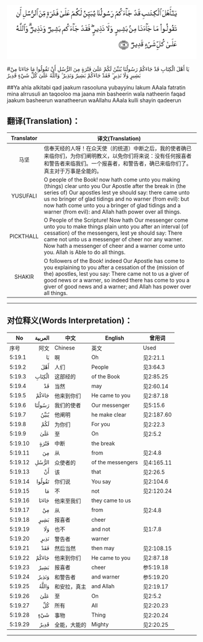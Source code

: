 ![005:019](images/005_019.gif)

#يَا أَهْلَ الْكِتَابِ قَدْ جَاءَكُمْ رَسُولُنَا يُبَيِّنُ لَكُمْ عَلَىٰ فَتْرَةٍ مِنَ الرُّسُلِ أَنْ تَقُولُوا مَا جَاءَنَا مِنْ بَشِيرٍ وَلَا نَذِيرٍ ۖ فَقَدْ جَاءَكُمْ بَشِيرٌ وَنَذِيرٌ ۗ وَاللَّهُ عَلَىٰ كُلِّ شَيْءٍ قَدِيرٌ 

##Ya ahla alkitabi qad jaakum rasooluna yubayyinu lakum AAala fatratin mina alrrusuli an taqooloo ma jaana min basheerin wala natheerin faqad jaakum basheerun wanatheerun waAllahu AAala kulli shayin qadeerun 

## 翻译(Translation)：

| Translator | 译文(Translation)                                            |
| :--------: | ------------------------------------------------------------ |
|    马坚    | 信奉天经的人呀！在众天使（的统道）中断之后，我的使者确已来临你们，为你们阐明教义，以免你们将来说：没有任何报喜者和警告者来临我们。一个报喜者，和警告者，确已来临你们了。真主对于万事是全能的。 |
|  YUSUFALI  | O people of the Book! now hath come unto you making (things) clear unto you Our Apostle after the break in (the series of) Our apostles lest ye should say: there came unto us no bringer of glad tidings and no warner (from evil): but now hath come unto you a bringer of glad tidings and a warner (from evil): and Allah hath power over all things. |
| PICKTHALL  | O People of the Scripture! Now hath Our messenger come unto you to make things plain unto you after an interval (of cessation) of the messengers, lest ye should say: There came not unto us a messenger of cheer nor any warner. Now hath a messenger of cheer and a warner come unto you. Allah is Able to do all things. |
|   SHAKIR   | O followers of the Book! indeed Our Apostle has come to you explaining to you after a cessation of the (mission of the) apostles, lest you say: There came not to us a giver of good news or a warner, so indeed there has come to you a giver of good news and a warner; and Allah has power over all things. |

---

## 对位释义(Words Interpretation)：

| No   | العربية | 中文    | English | 曾用词 |
| ---- | ------: | ------- | ------- | ------ |
| 序号 |    阿文 | Chinese | 英文    | Used   |
| 5:19.1  | يَا     | 啊           | Oh                | 见2:21.1   |
| 5:19.2  | أَهْلَ    | 人们         | People            | 见3:64.3   |
| 5:19.3  | الْكِتَابِ | 这部经的     | of the Book       | 见2:85.25  |
| 5:19.4  | قَدْ     | 当然         | may               | 见2:60.14  |
| 5:19.5  | جَاءَكُمْ  | 他来到你们   | He came to you    | 见2:87.18  |
| 5:19.6  | رَسُولُنَا | 我们的使者   | Our messenger     | 见5:15.6   |
| 5:19.7  | يُبَيِّنُ   | 他阐明       | he make clear     | 见2:187.60 |
| 5:19.8  | لَكُمْ    | 为你们       | For you           | 见2:22.3   |
| 5:19.9  | عَلَىٰ    | 至           | On                | 见2:5.2    |
| 5:19.10 | فَتْرَةٍ   | 中断         | the break         |            |
| 5:19.11 | مِنَ     | 从           | from              | 见2:4.8    |
| 5:19.12 | الرُّسُلِ  | 众使者的     | of the messengers | 见4:165.11 |
| 5:19.13 | أَنْ     | 该           | that              | 见2:26.5   |
| 5:19.14 | تَقُولُوا | 你们说       | You say           | 见2:104.6  |
| 5:19.15 | مَا     | 不           | not               | 见2:120.24 |
| 5:19.16 | جَاءَنَا  | 他来至我们   | they came to us   |            |
| 5:19.17 | مِنْ     | 从           | from              | 见2:4.8    |
| 5:19.18 | بَشِيرٍ   | 报喜者       | cheer             |            |
| 5:19.19 | وَلَا    | 也不         | and not           | 见1:7.8    |
| 5:19.20 | نَذِيرٍ   | 警告者       | warner            |            |
| 5:19.21 | فَقَدْ    | 然后当然     | then may          | 见2:108.15 |
| 5:19.22 | جَاءَكُمْ  | 他来到你们   | He came to you    | 见2:87.18  |
| 5:19.23 | بَشِيرٌ   | 报喜者       | cheer             | 参5:19.18  |
| 5:19.24 | وَنَذِيرٌ  | 和警告者     | and warner        | 参5:19.20  |
| 5:19.25 | وَاللَّهُ  | 和安拉，真主 | and Allah         | 见2:19.17  |
| 5:19.26 | عَلَىٰ    | 至           | On                | 见2:5.2    |
| 5:19.27 | كُلِّ     | 所有         | All               | 见2:20.23  |
| 5:19.28 | شَيْءٍ    | 事物         | Thing             | 见2:20.24  |
| 5:19.29 | قَدِيرٌ   | 全能，大能的 | Mighty            | 见2:20.25  |

---
